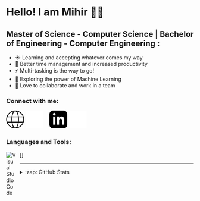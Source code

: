 # Hello! I am Mihir 🙋‍♂️

## Master of Science - Computer Science | Bachelor of Engineering - Computer Engineering :

- ☀️ Learning and accepting whatever comes my way
- 🥅 Better time management and increased productivity
- ⚡ Multi-tasking is the way to go!
- 🎰 Exploring the power of Machine Learning
- 👬 Love to collaborate and work in a team

### Connect with me:

[![website](./img/globe-light.svg)](http://www.mihirbhansali.com#gh-light-mode-only)
[![website](./img/globe-dark.svg)](http://www.mihirbhansali.com#gh-dark-mode-only)
&nbsp;&nbsp;
[![website](./img/linkedin-light.svg)](https://linkedin.com/in/mihirbhansali#gh-light-mode-only)
[![website](./img/linkedin-dark.svg)](https://linkedin.com/in/mihirbhansali#gh-dark-mode-only)
&nbsp;&nbsp;

### Languages and Tools:

[<img align="left" alt="Visual Studio Code" width="26px" src="https://cdn.jsdelivr.net/gh/devicons/devicon/icons/vscode/vscode-original.svg" style="padding-right:10px;" />]

---

<details>
  <summary>:zap: GitHub Stats</summary>

  <img align="left" alt="mihir254's GitHub Stats" src="https://github-readme-stats.vercel.app/api?username=mihir254&show_icons=true&hide_border=false&title_color=ff652f&icon_color=FFE400&bg_color=09131B&text_color=ffffff&border_color=0c1a25" />

</details>

[website]: https://codeSTACKr.com
[linkedin]: https://linkedin.com/in/mihirbhansali/
